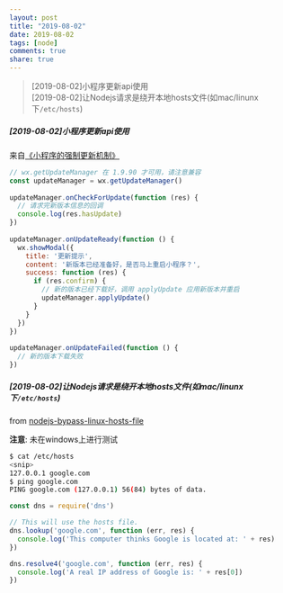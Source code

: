 ```yaml
---
layout: post
title: "2019-08-02"
date: 2019-08-02
tags: [node]
comments: true
share: true
---
```


> [2019-08-02]小程序更新api使用 <br>
> [2019-08-02]让Nodejs请求是绕开本地hosts文件(如mac/linunx下`/etc/hosts`) <br>

##### [2019-08-02]小程序更新api使用

来自[《小程序的强制更新机制》](http://yuanhehe.cn/2018/03/30/%E5%B0%8F%E7%A8%8B%E5%BA%8F%E7%9A%84%E5%BC%BA%E5%88%B6%E6%9B%B4%E6%96%B0%E6%9C%BA%E5%88%B6/)

```js
// wx.getUpdateManager 在 1.9.90 才可用，请注意兼容
const updateManager = wx.getUpdateManager()
 
updateManager.onCheckForUpdate(function (res) {
  // 请求完新版本信息的回调
  console.log(res.hasUpdate)
})
 
updateManager.onUpdateReady(function () {
  wx.showModal({
    title: '更新提示',
    content: '新版本已经准备好，是否马上重启小程序？',
    success: function (res) {
      if (res.confirm) {
        // 新的版本已经下载好，调用 applyUpdate 应用新版本并重启
        updateManager.applyUpdate()
      }
    }
  })
})
 
updateManager.onUpdateFailed(function () {
  // 新的版本下载失败
})
```

##### [2019-08-02]让Nodejs请求是绕开本地hosts文件(如mac/linunx下`/etc/hosts`)

from [nodejs-bypass-linux-hosts-file](https://stackoverflow.com/questions/44335176/nodejs-bypass-linux-hosts-file)

**注意**: 未在windows上进行测试

```bash
$ cat /etc/hosts
<snip>
127.0.0.1 google.com
$ ping google.com
PING google.com (127.0.0.1) 56(84) bytes of data.
```

```js
const dns = require('dns')

// This will use the hosts file.
dns.lookup('google.com', function (err, res) {
  console.log('This computer thinks Google is located at: ' + res)
})

dns.resolve4('google.com', function (err, res) {
  console.log('A real IP address of Google is: ' + res[0])
})
```
